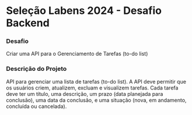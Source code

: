 # Seleção Labens 2024 - Desafio Backend

### Desafio
Criar uma API para o Gerenciamento de Tarefas (to-do list)

### Descrição do Projeto
API para gerenciar uma lista de tarefas (to-do list). A API deve permitir que os usuários criem, atualizem, excluam e visualizem tarefas. Cada tarefa deve ter um título, uma descrição, um prazo (data planejada para conclusão), uma data da conclusão, e uma situação (nova, em andamento, concluída ou cancelada).
